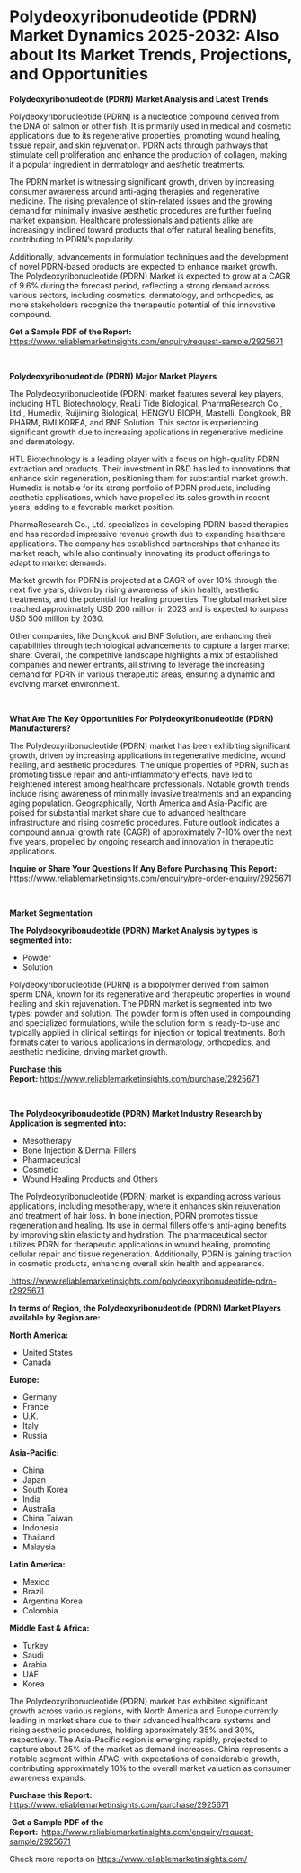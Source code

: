 <p><h1>Polydeoxyribonudeotide (PDRN) Market Dynamics 2025-2032: Also about Its Market Trends, Projections, and Opportunities</h1></p><p><strong>Polydeoxyribonudeotide (PDRN) Market Analysis and Latest Trends</strong></p>
<p><p>Polydeoxyribonucleotide (PDRN) is a nucleotide compound derived from the DNA of salmon or other fish. It is primarily used in medical and cosmetic applications due to its regenerative properties, promoting wound healing, tissue repair, and skin rejuvenation. PDRN acts through pathways that stimulate cell proliferation and enhance the production of collagen, making it a popular ingredient in dermatology and aesthetic treatments.</p><p>The PDRN market is witnessing significant growth, driven by increasing consumer awareness around anti-aging therapies and regenerative medicine. The rising prevalence of skin-related issues and the growing demand for minimally invasive aesthetic procedures are further fueling market expansion. Healthcare professionals and patients alike are increasingly inclined toward products that offer natural healing benefits, contributing to PDRN’s popularity.</p><p>Additionally, advancements in formulation techniques and the development of novel PDRN-based products are expected to enhance market growth. The Polydeoxyribonucleotide (PDRN) Market is expected to grow at a CAGR of 9.6% during the forecast period, reflecting a strong demand across various sectors, including cosmetics, dermatology, and orthopedics, as more stakeholders recognize the therapeutic potential of this innovative compound.</p></p>
<p><strong>Get a Sample PDF of the Report:&nbsp;</strong> <a href="https://www.reliablemarketinsights.com/enquiry/request-sample/2925671?utm_campaign=2564&utm_medium=2&utm_source=Github&utm_content=ia&utm_term=12032025&utm_id=polydeoxyribonudeotide-pdrn">https://www.reliablemarketinsights.com/enquiry/request-sample/2925671</a></p>
<p>&nbsp;</p>
<p><strong>Polydeoxyribonudeotide (PDRN) Major Market Players</strong></p>
<p><p>The Polydeoxyribonucleotide (PDRN) market features several key players, including HTL Biotechnology, ReaLi Tide Biological, PharmaResearch Co., Ltd., Humedix, Ruijiming Biological, HENGYU BIOPH, Mastelli, Dongkook, BR PHARM, BMI KOREA, and BNF Solution. This sector is experiencing significant growth due to increasing applications in regenerative medicine and dermatology.</p><p>HTL Biotechnology is a leading player with a focus on high-quality PDRN extraction and products. Their investment in R&D has led to innovations that enhance skin regeneration, positioning them for substantial market growth. Humedix is notable for its strong portfolio of PDRN products, including aesthetic applications, which have propelled its sales growth in recent years, adding to a favorable market position.</p><p>PharmaResearch Co., Ltd. specializes in developing PDRN-based therapies and has recorded impressive revenue growth due to expanding healthcare applications. The company has established partnerships that enhance its market reach, while also continually innovating its product offerings to adapt to market demands.</p><p>Market growth for PDRN is projected at a CAGR of over 10% through the next five years, driven by rising awareness of skin health, aesthetic treatments, and the potential for healing properties. The global market size reached approximately USD 200 million in 2023 and is expected to surpass USD 500 million by 2030.</p><p>Other companies, like Dongkook and BNF Solution, are enhancing their capabilities through technological advancements to capture a larger market share. Overall, the competitive landscape highlights a mix of established companies and newer entrants, all striving to leverage the increasing demand for PDRN in various therapeutic areas, ensuring a dynamic and evolving market environment.</p></p>
<p>&nbsp;</p>
<p><strong>What Are The Key Opportunities For Polydeoxyribonudeotide (PDRN) Manufacturers?</strong></p>
<p><p>The Polydeoxyribonucleotide (PDRN) market has been exhibiting significant growth, driven by increasing applications in regenerative medicine, wound healing, and aesthetic procedures. The unique properties of PDRN, such as promoting tissue repair and anti-inflammatory effects, have led to heightened interest among healthcare professionals. Notable growth trends include rising awareness of minimally invasive treatments and an expanding aging population. Geographically, North America and Asia-Pacific are poised for substantial market share due to advanced healthcare infrastructure and rising cosmetic procedures. Future outlook indicates a compound annual growth rate (CAGR) of approximately 7-10% over the next five years, propelled by ongoing research and innovation in therapeutic applications.</p></p>
<p><strong>Inquire or Share Your Questions If Any Before Purchasing This Report:</strong> <a href="https://www.reliablemarketinsights.com/enquiry/pre-order-enquiry/2925671?utm_campaign=2564&utm_medium=2&utm_source=Github&utm_content=ia&utm_term=12032025&utm_id=polydeoxyribonudeotide-pdrn">https://www.reliablemarketinsights.com/enquiry/pre-order-enquiry/2925671</a></p>
<p>&nbsp;</p>
<p><strong>Market Segmentation</strong></p>
<p><strong>The Polydeoxyribonudeotide (PDRN) Market Analysis by types is segmented into:</strong></p>
<p><ul><li>Powder</li><li>Solution</li></ul></p>
<p><p>Polydeoxyribonucleotide (PDRN) is a biopolymer derived from salmon sperm DNA, known for its regenerative and therapeutic properties in wound healing and skin rejuvenation. The PDRN market is segmented into two types: powder and solution. The powder form is often used in compounding and specialized formulations, while the solution form is ready-to-use and typically applied in clinical settings for injection or topical treatments. Both formats cater to various applications in dermatology, orthopedics, and aesthetic medicine, driving market growth.</p></p>
<p><strong>Purchase this Report:&nbsp;</strong><a href="https://www.reliablemarketinsights.com/purchase/2925671?utm_campaign=2564&utm_medium=2&utm_source=Github&utm_content=ia&utm_term=12032025&utm_id=polydeoxyribonudeotide-pdrn">https://www.reliablemarketinsights.com/purchase/2925671</a></p>
<p>&nbsp;</p>
<p><strong>The Polydeoxyribonudeotide (PDRN) Market Industry Research by Application is segmented into:</strong></p>
<p><ul><li>Mesotherapy</li><li>Bone Injection & Dermal Fillers</li><li>Pharmaceutical</li><li>Cosmetic</li><li>Wound Healing Products and Others</li></ul></p>
<p><p>The Polydeoxyribonucleotide (PDRN) market is expanding across various applications, including mesotherapy, where it enhances skin rejuvenation and treatment of hair loss. In bone injection, PDRN promotes tissue regeneration and healing. Its use in dermal fillers offers anti-aging benefits by improving skin elasticity and hydration. The pharmaceutical sector utilizes PDRN for therapeutic applications in wound healing, promoting cellular repair and tissue regeneration. Additionally, PDRN is gaining traction in cosmetic products, enhancing overall skin health and appearance.</p></p>
<p><a href="https://www.reliablemarketinsights.com/polydeoxyribonudeotide-pdrn-r2925671?utm_campaign=2564&utm_medium=2&utm_source=Github&utm_content=ia&utm_term=12032025&utm_id=polydeoxyribonudeotide-pdrn">&nbsp;https://www.reliablemarketinsights.com/polydeoxyribonudeotide-pdrn-r2925671</a></p>
<p><strong>In terms of Region, the Polydeoxyribonudeotide (PDRN) Market Players available by Region are:</strong></p>
<p>
    <p> <strong> North America: </strong>
        <ul>
            <li>United States</li>
            <li>Canada</li>
        </ul>
        </p> 
    <p> <strong> Europe: </strong>
        <ul>
            <li>Germany</li>
            <li>France</li>
            <li>U.K.</li>
            <li>Italy</li>
            <li>Russia</li>
        </ul>
        </p> 
    <p> <strong> Asia-Pacific: </strong>
        <ul>
            <li>China</li>
            <li>Japan</li>
            <li>South Korea</li>
            <li>India</li>
            <li>Australia</li>
            <li>China Taiwan</li>
            <li>Indonesia</li>
            <li>Thailand</li>
            <li>Malaysia</li>
        </ul>
        </p> 
    <p> <strong> Latin America: </strong>
        <ul>
            <li>Mexico</li>
            <li>Brazil</li>
            <li>Argentina Korea</li>
            <li>Colombia</li>
        </ul>
        </p> 
    <p> <strong> Middle East & Africa: </strong>
        <ul>
            <li>Turkey</li>
            <li>Saudi</li>
            <li>Arabia</li>
            <li>UAE</li>
            <li>Korea</li>
        </ul>
    </p>
    </p>
<p><p>The Polydeoxyribonucleotide (PDRN) market has exhibited significant growth across various regions, with North America and Europe currently leading in market share due to their advanced healthcare systems and rising aesthetic procedures, holding approximately 35% and 30%, respectively. The Asia-Pacific region is emerging rapidly, projected to capture about 25% of the market as demand increases. China represents a notable segment within APAC, with expectations of considerable growth, contributing approximately 10% to the overall market valuation as consumer awareness expands.</p></p>
<p><strong>Purchase this Report: </strong><a href="https://www.reliablemarketinsights.com/purchase/2925671?utm_campaign=2564&utm_medium=2&utm_source=Github&utm_content=ia&utm_term=12032025&utm_id=polydeoxyribonudeotide-pdrn">https://www.reliablemarketinsights.com/purchase/2925671</a></p>
<p>&nbsp;<strong>Get a Sample PDF of the Report:&nbsp;&nbsp;</strong><a href="https://www.reliablemarketinsights.com/enquiry/request-sample/2925671?utm_campaign=2564&utm_medium=2&utm_source=Github&utm_content=ia&utm_term=12032025&utm_id=polydeoxyribonudeotide-pdrn">https://www.reliablemarketinsights.com/enquiry/request-sample/2925671</a></p>
<p><strong></strong></p>
<p>Check more reports on <a href="https://www.reliablemarketinsights.com/?utm_campaign=2564&utm_medium=2&utm_source=Github&utm_content=ia&utm_term=12032025&utm_id=polydeoxyribonudeotide-pdrn">https://www.reliablemarketinsights.com/</a></p>